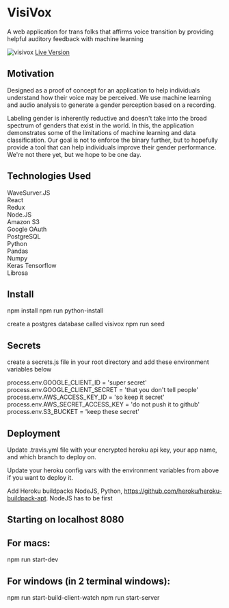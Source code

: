 # VisiVox

A web application for trans folks that affirms voice transition by providing helpful auditory feedback with machine learning 

![visivox](https://user-images.githubusercontent.com/64286678/138532874-12095e6b-7d67-4674-abb2-a85e8915c5ca.png)
[Live Version](http://visivox.herokuapp.com/home)

## Motivation
Designed as a proof of concept for an application to help individuals understand how their voice may be perceived. We use machine learning and audio analysis to generate a gender perception based on a recording.

Labeling gender is inherently reductive and doesn't take into the broad spectrum of genders that exist in the world. In this, the application demonstrates some of the limitations of machine learning and data classification. Our goal is not to enforce the binary further, but to hopefully provide a tool that can help individuals improve their gender performance. We're not there yet, but we hope to be one day.


## Technologies Used
WaveSurver.JS <br/>
React <br/>
Redux <br/>
Node.JS <br/>
Amazon S3 <br/>
Google OAuth <br/>
PostgreSQL <br/>
Python <br/>
Pandas <br/>
Numpy <br/>
Keras Tensorflow <br/>
Librosa <br/>




## Install
npm install
npm run python-install

create a postgres database called visivox
npm run seed

## Secrets
create a secrets.js file in your root directory and add these environment
variables below

process.env.GOOGLE_CLIENT_ID = 'super secret'
process.env.GOOGLE_CLIENT_SECRET = 'that you don't tell people'
process.env.AWS_ACCESS_KEY_ID = 'so keep it secret'
process.env.AWS_SECRET_ACCESS_KEY = 'do not push it to github'
process.env.S3_BUCKET = 'keep these secret'

## Deployment
Update .travis.yml file with your encrypted heroku api key, your app name,
and which branch to deploy on.

Update your heroku config vars with the environment variables from above
if you want to deploy it.

Add Heroku buildpacks NodeJS, Python, https://github.com/heroku/heroku-buildpack-apt.
NodeJS has to be first

## Starting on localhost 8080
## For macs:
npm run start-dev

## For windows (in 2 terminal windows):
npm run start-build-client-watch
npm run start-server


